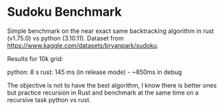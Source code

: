 # Sudoku Benchmark

Simple benchmark on the near exact same backtracking algorithm in rust (v1.75.0) vs python (3.10.11).
Dataset from https://www.kaggle.com/datasets/bryanpark/sudoku.

Results for 10k grid:

python: 8 s
rust: 145 ms (in release mode) - ~850ms in debug

The objective is not to have the best algorithm, I know there is better ones but practice recursion in Rust and benchmark at the same time on a recursive task python vs rust.